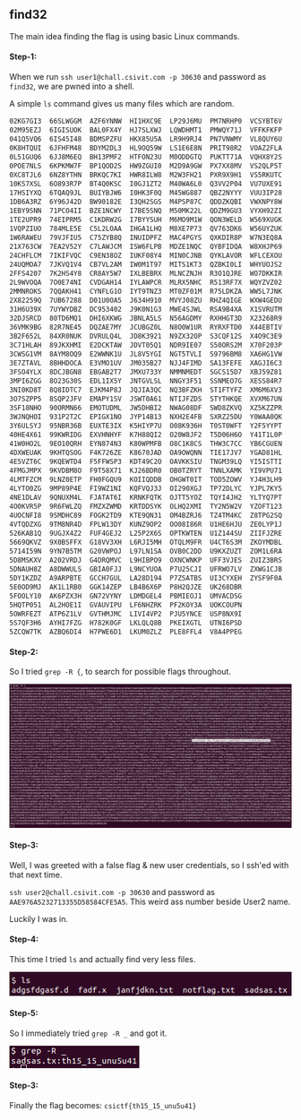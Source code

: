 ## find32
The main idea finding the flag is using basic Linux commands.

#### Step-1:
When we run `ssh user1@chall.csivit.com -p 30630` and password as `find32`, we are pwned into a shell.

A simple `ls` command gives us many files which are random.

```
02KG7GI3  66SLWGGM  AZF6YNNW  HI1HXC9E	LP29J6MU  PM7NRHP0  VCSYBT6V
02M95EZJ  6IGISUOK  BAL0FX4Y  HJ7SLXWJ	LQWDHMT1  PMWQY71J  VFFKFKFP
041Q5VQ6  6IS45I48  BDMSPZFU  HKX85U5A	LR9H9RJ4  PN7VNWMY  VL8QUY6U
0K8HTQUI  6JFHFM48  BDYM2DL3  HL9OQ59W	LS1E6E8N  PRIT98R2  VOAZ2FLA
0L51GUQ6  6JJ8M6EQ  BH13PMF2  HTFON23U	M0ODDGTQ  PUKTT71A  VQHX8Y2S
0POE7NLS  6KPKMW7F  BP1QOD2S  HW9ZGUI0	M2D9A9GW  PX7XX8MV  VS2QLP5T
0XC8TJL6  6NZ8YTHN  BRKQC7KI  HWR8ILW8	M2W3FH21  PXR9X9H1  VS5RKUTC
10KS7XSL  6O893R7P  BT4Q0KSC  I0GJ1ZT2	M40WA6L0  Q3VV2P04  VU7UXE91
17HSIYXQ  6TQAQ9JL  BUIYBJW6  I0HK3F0Q	M45WG887  QBZ2NYYY  VUU3IP28
1DB6A3RZ  6Y96J42D  BW90182E  I3QH2SGS	M4PSP87C  QDDZKQBI  VWXNPY8W
1EBY9SNN  71PCO4II  BZE1NCWY  I7BE5SNQ	M50MK22L  QDZM9GU3  VYXH92ZI
1TE2UPR9  74EIPRM5  C1KDRW2G  I7BYYSUH	M6MO9M1W  QON3WELD  W569XUGK
1VQPZIUO  784MLE5E  C5L2LOAA  IHGA1LHQ	M8XE7P73  QV763DK6  W56UYZUK
1W6RAWEU  79VJFIU5  C75ZYB8Q  INUIDPFZ	MAC4PGYS  QXKDIR8P  W7N3EQ8A
21X763CW  7EA2V52Y  C7LAWJCM  ISW6FLPB	MDZE1NQC  QYBFIDQA  W8XHJP69
24CHFLCM  7IKIFVQC  C9EN38OZ  IUKF08Y4	MIN0CJNB  QYKLAVOR  WFLCEXOU
24UQMOA7  7JKVQ1V4  CB7VL2AM  IW0M1T97	MITS1KT3  QZBKI0LI  WHYUOJS2
2FFS4207  7K2HS4Y8  CR8AY5W7  IXLBEBRX	MLNCZNJH  R3O1QJRE  WO7DKKIR
2L9WVOQA  7O0E74NI  CVDGAH14  IYLAWPCR	MLRX5NHC  R513RF7X  WQYZVZ02
2MMNROKS  7QQAKH41  CYNFLG1O  IYT9TNZ3	MT0ZF01M  R75LDKZA  WW5L7JNK
2X82259Q  7UB67288  D01U0OA5  J634H910	MVYJ08ZU  RHZ4QIGE  WXW4GEDU
31H6U39X  7UYWYDBZ  DC953402  J9K0N1G3	MWE4SJWL  RSA9B4XA  X1SVRUTM
32DJSRCD  80TD6MQ1  DHI6XKWG  JBNLA5LS	N56AGDMY  RXHHGT3D  X23268R9
36VMK9BG  82R7NE45  DQZAE7MY  JCUBGZ0L	N8O0W1UR  RYRXFTD0  X44EBTIV
3B2F652L  84XR0NUK  DVRULQ4L  JD8K3921	N9ZX32OP  S3CQF12S  X4O9C3E9
3C71HLAH  89JKXHMI  E2DCKTAW  JDVT05Q1	NDR9IE07  S50ORS2M  X70F203P
3CWSG1VM  8AYM8OQ9  E2WWNK1U  JL8V5YGI	NGT5TVLI  S9796BM8  XA6HG1VW
3E7ZTAVL  8BHHDOCA  E3VMO1UV  JM035B27	NJJ4FIMD  SA13FEFE  XAGJI6C3
3FSO4YLX  8DCJBGN8  EBGAB2T7  JMXU733Y	NMMNMEDT  SGCS15D7  XBJ59Z81
3MPI6ZGG  8O23G30S  EDL1IX5Y  JNTGVLSL	NNGY3F51  SSNMEO7G  XESS84R7
3NI0KD8T  8Q8IDTC7  EJKM4P8J  JQJIA3QC	NQ3BFZKH  ST1FTYFZ  XM6M6XV3
3O7SZPP5  8SQP2JFV  EMAPY1SV  JSWT0A61	NTIJFZDS  STYTHKQE  XVXM67UN
3SF18NHO  90ORMN66  EMOTUDML  JW5DHBI2	NWAG08DF  SWD8ZKVQ  XZ5KZZPR
3WJNQHOI  931P2T2C  EPIGX1NO  JYP14B13	NXH2E4FB  SXRZ25DU  Y0WAA0QK
3Y6ULSYJ  95NBR36B  EUXTE3IX  K5HIYP7U	O08K936H  T0ST0WFT  Y2F5YYPT
40HE4X61  99KWRIDG  EXVHNHYF  K7H88QI2	O20W8JF2  T5D06H6O  Y41T1L0P
41W0HO2L  9EO10QRH  EYN874N3  K80WPMFB	O8C1K8CS  THW3C7CC  YB6CGUEN
4DXWEUAK  9KHTQSOG  F4K726ZE  K8670JAD	OA9OWQNN  TIE17JV7  YGAD81HL
4E5VZT6C  9KQEWTD4  F5FFWSP3  KDT49C2O	OAVKKSIU  TNGM39LQ  YI5ISTTI
4FMGJMPX  9KVDBM8O  F9T58X71  KJ26BDR0	OB0TZRYT  TNNLXAMK  YI9VPU71
4LMTFZCM  9LNZ0ETP  FH0FGQU9  KOIIQDDB	OHGWT0IT  TOD5ZOWV  YJ4H3LH9
4LYTO0ZG  9MP89P4E  FI9WZ1NI  KQFVQJ3J	OI290XGJ  TP72DLYC  YJPL7KY5
4NE1DLAV  9QNUXM4L  FJATAT6I  KRNKFQTK	OJTT5YOZ  TQYI4JH2  YLTYQ7PT
4O0KVR5P  9R6FWLZQ  FMZXZWMD  KRTDDSYK	OLHQ2XMI  TY2N5W2V  YZOFT123
4UOCNFI8  9SMDHC89  FOGK2TD9  KTE9QN31	OM4BZRJ6  TZ4TM4KC  Z8TPG2SQ
4VTQDZXG  9TM8NR4D  FPLW13DY  KUNZ9OP2	OO08I86R  U1HE6HJU  ZE0LYP1J
526KAB1Q  9UGJX4Z2  FUF4GEJ2  L25P2X6S	OPTKWTEN  U1Z144SU  ZIIFJZRE
5669QKVZ  9X0BSFFX  G18VV3XH  L6RJI5MH	OTQLM9FR  U4CT6S3M  ZKOYMDBL
5714I59N  9YN7B5TM  G20VWPOJ  L97LN1SA	OVB0C2DD  U9KXZUZT  ZOM1L6RA
5D8MSKXV  A202VRDJ  G4DRQMVC  L9HIBPO9	OXNCWNKP  UFF3VJES  ZUIZ3BRS
5DNAUH8Z  A8DWWULS  GBIA0FJJ  L9NCYUOA	P7U25CJI  UFRWO7LV  ZXWG1CJB
5DY1KZDZ  A9ARPBTE  GCCH7GUL  LA28D194	P7ZSATBS  UI3CYXEH  ZYSF9F0A
5E0OD9MJ  AK1L1RB0  GGK14ZEP  LB4B6X6P	P8H2QJZE  UK268DBR
5FOOLY10  AK6PZX3H  GN72VYNY  LDMDGEL4	PBMIEOJ1  UMVACDSG
5HQTP051  AL2HOE1I  GVAUVIPU  LF6NHZRK	PF2KOY3A  UOKCOUPN
5OWRFEZT  ATP6Z1LV  GVTHMJMC  LIVI4VP2	PJU5YNCE  USP8NX9I
5S7QF3H6  AYHI7FZG  H782K0GF  LKLQLQ8B	PKEIXGTL  UTNI6PSD
5ZCQW7TK  AZBQ6DI4  H7PWE6D1  LKUM0ZLZ	PLE8FFL4  V8A4PPEG
```

#### Step-2:
So I tried `grep -R {`, to search for possible flags throughout.

<img src="grep1.png">

#### Step-3:
Well, I was greeted with a false flag & new user credentials, so I ssh'ed with that next time.

`ssh user2@chall.csivit.com -p 30630` and password as `AAE976A5232713355D58584CFE5A5`. This weird ass number beside User2 name.

Luckily I was in.

#### Step-4:

This time I tried `ls` and actually find very less files. 

<img src="ls.png">

#### Step-5:

So I immediately tried `grep -R _` and got it.

<img src="Flag.png">

#### Step-3:
Finally the flag becomes:
`csictf{th15_15_unu5u41}`
